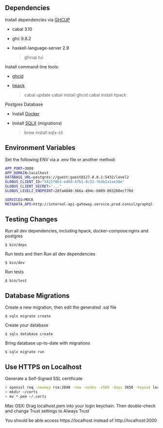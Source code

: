Dependencies
------------

Install dependencies via [GHCUP](https://www.haskell.org/ghcup/)
* cabal 3.10
* ghc 9.8.2
* haskell-language-server 2.9

    > ghcup tui

Install command-line tools:
* [ghcid](https://github.com/ndmitchell/ghcid)
* [hpack](https://github.com/sol/hpack#readme)

    > cabal update
    > cabal install ghcid
    > cabal install hpack

Postgres Database
* Install [Docker](https://www.docker.com/get-started/)
* Install [SQLX](https://github.com/launchbadge/sqlx/blob/main/sqlx-cli/README.md) (migrations) 

    > brew install sqlx-cli






Environment Variables
--------------------

Set the following ENV via a .env file or another method:

```bash
APP_PORT=3000
APP_DOMAIN=localhost
DATABASE_URL=postgres://guest:guest@127.0.0.1:5432/level2
GLOBUS_CLIENT_ID="5422f0b3-e40d-47b1-8c22-f64b1a1ae38e"
GLOBUS_CLIENT_SECRET="..."
GLOBUS_LEVEL2_ENDPOINT=20fa4840-366a-494c-b009-063280ecf70d

SERVICES=MOCK
METADATA_API=http://internal-api-gateway.service.prod.consul/graphql
```




Testing Changes
---------------

Run all dev dependencies, including hpack, docker-compose:nginx and postgres

    $ bin/deps

Run tests and then Run all dev dependencies

    $ bin/dev

Run tests

    $ bin/test

Database Migrations
-------------------

Create a new migration, then edit the generated .sql file

    $ sqlx migrate create

Create your database

    $ sqlx database create

Bring database up-to-date with migrations

    $ sqlx migrate run

Use HTTPS on Localhost
------------------------------

Generate a Self-Signed SSL certificate

```bash
> openssl req -newkey rsa:2048 -new -nodes -x509 -days 3650 -keyout localhost-key.pem -out localhost.pem -addext "subjectAltName = DNS:localhost"
> mkdir ~/certs
> mv *.pem ~/.certs
```

Mac OSX: Drag localhost.pem into your login keychain. Then double-check and change Trust settings to Always Trust

You should be able access https://localhost instead of http://localhost:3000
